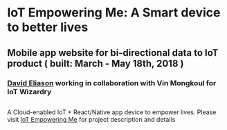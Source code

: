 # IoT Empowering Me: A Smart device to better lives
## Mobile app website for bi-directional data to IoT product ( built: March - May 18th, 2018 )
### [David Eliason](http://www.davethemaker.com) working in collaboration with Vin Mongkoul for IoT Wizardry

## 

A Cloud-enabled IoT + React/Native app device to empower lives.
Please visit [IoT Empowering Me](http://www.mysticmonklabs.com/iotempoweringme) for project description and details
